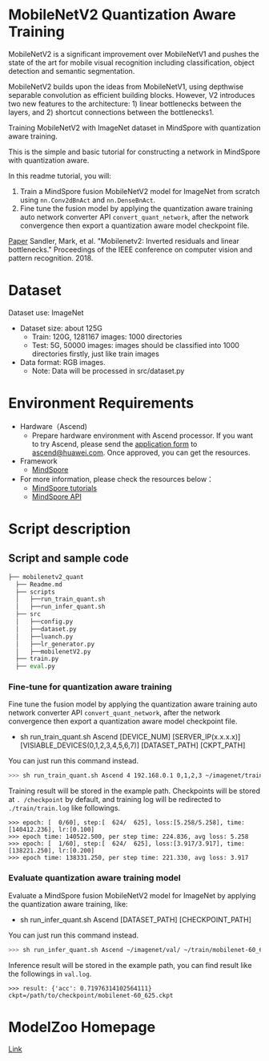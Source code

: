 # MobileNetV2 Quantization Aware Training

MobileNetV2 is a significant improvement over MobileNetV1 and pushes the state of the art for mobile visual recognition including classification, object detection and semantic segmentation.

MobileNetV2 builds upon the ideas from MobileNetV1, using depthwise separable convolution as efficient building blocks. However, V2 introduces two new features to the architecture: 1) linear bottlenecks between the layers, and 2) shortcut connections between the bottlenecks1.

Training MobileNetV2 with ImageNet dataset in MindSpore with quantization aware training.

This is the simple and basic tutorial for constructing a network in MindSpore with quantization aware.

In this readme tutorial, you will:

1. Train a MindSpore fusion MobileNetV2 model for ImageNet from scratch using `nn.Conv2dBnAct` and `nn.DenseBnAct`.
2. Fine tune the fusion model by applying the quantization aware training auto network converter API `convert_quant_network`, after the network convergence then export a quantization aware model checkpoint file.

[Paper](https://arxiv.org/pdf/1801.04381) Sandler, Mark, et al. "Mobilenetv2: Inverted residuals and linear bottlenecks." Proceedings of the IEEE conference on computer vision and pattern recognition. 2018.

# Dataset

Dataset use: ImageNet

- Dataset size: about 125G
	- Train: 120G, 1281167 images: 1000 directories
	- Test: 5G, 50000 images: images should be classified into 1000 directories firstly, just like train images
- Data format: RGB images.
	- Note: Data will be processed in src/dataset.py 

# Environment Requirements

- Hardware（Ascend)
  - Prepare hardware environment with Ascend processor. If you want to try Ascend, please send the [application form](https://obs-9be7.obs.cn-east-2.myhuaweicloud.com/file/other/Ascend%20Model%20Zoo%E4%BD%93%E9%AA%8C%E8%B5%84%E6%BA%90%E7%94%B3%E8%AF%B7%E8%A1%A8.docx) to ascend@huawei.com. Once approved, you can get the resources. 
- Framework
  - [MindSpore](http://10.90.67.50/mindspore/archive/20200506/OpenSource/me_vm_x86/)
- For more information, please check the resources below：
  - [MindSpore tutorials](https://www.mindspore.cn/tutorial/zh-CN/master/index.html) 
  - [MindSpore API](https://www.mindspore.cn/api/zh-CN/master/index.html)


# Script description

## Script and sample code

```python
├── mobilenetv2_quant        
  ├── Readme.md                      
  ├── scripts
  │   ├──run_train_quant.sh                  
  │   ├──run_infer_quant.sh
  ├── src                              
  │   ├──config.py                     
  │   ├──dataset.py
  │   ├──luanch.py       
  │   ├──lr_generator.py                                 
  │   ├──mobilenetV2.py
  ├── train.py
  ├── eval.py

```

### Fine-tune for quantization aware training

Fine tune the fusion model by applying the quantization aware training auto network converter API `convert_quant_network`, after the network convergence then export a quantization aware model checkpoint file.

- sh run_train_quant.sh Ascend [DEVICE_NUM] [SERVER_IP(x.x.x.x)] [VISIABLE_DEVICES(0,1,2,3,4,5,6,7)] [DATASET_PATH] [CKPT_PATH]

You can just run this command instead.

``` bash
>>> sh run_train_quant.sh Ascend 4 192.168.0.1 0,1,2,3 ~/imagenet/train/ ~/mobilenet.ckpt
```

Training result will be stored in the example path. Checkpoints will be stored at `. /checkpoint` by default, and training log  will be redirected to `./train/train.log` like followings. 

``` 
>>> epoch: [  0/60], step:[  624/  625], loss:[5.258/5.258], time:[140412.236], lr:[0.100]
>>> epoch time: 140522.500, per step time: 224.836, avg loss: 5.258
>>> epoch: [  1/60], step:[  624/  625], loss:[3.917/3.917], time:[138221.250], lr:[0.200]
>>> epoch time: 138331.250, per step time: 221.330, avg loss: 3.917
```

### Evaluate quantization aware training model

Evaluate a MindSpore fusion MobileNetV2 model for ImageNet by applying the quantization aware training, like:

- sh run_infer_quant.sh Ascend [DATASET_PATH] [CHECKPOINT_PATH]

You can just run this command instead.

``` bash
>>> sh run_infer_quant.sh Ascend ~/imagenet/val/ ~/train/mobilenet-60_625.ckpt
```

Inference result will be stored in the example path, you can find result like the followings in `val.log`. 

``` 
>>> result: {'acc': 0.71976314102564111} ckpt=/path/to/checkpoint/mobilenet-60_625.ckpt
```

# ModelZoo Homepage  
 [Link](https://gitee.com/mindspore/mindspore/tree/master/mindspore/model_zoo)

